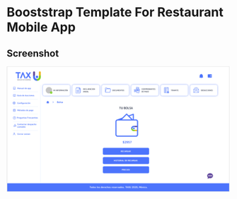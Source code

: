 # Booststrap Template For Restaurant Mobile App

## Screenshot
![Restaurant Mobile App](Screenshot.png)